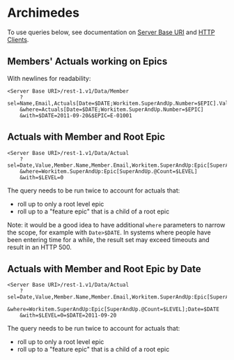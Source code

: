 # Archimedes

To use queries below, see documentation on [Server Base URI](http://community.versionone.com/Developers/Developer-Library/Concepts/Server_Base_URI) and [HTTP Clients](http://community.versionone.com/Developers/Developer-Library/Concepts/HTTP_Client).

## Members' Actuals working on Epics

With newlines for readability:

```
<Server Base URI>/rest-1.v1/Data/Member
	?sel=Name,Email,Actuals[Date=$DATE;Workitem.SuperAndUp.Number=$EPIC].Value.@Sum
	&where=Actuals[Date=$DATE;Workitem.SuperAndUp.Number=$EPIC]
	&with=$DATE=2011-09-20&$EPIC=E-01001
```

## Actuals with Member and Root Epic

```
<Server Base URI>/rest-1.v1/Data/Actual
	?sel=Date,Value,Member.Name,Member.Email,Workitem.SuperAndUp:Epic[SuperAndUp.@Count=$LEVEL]
	&where=Workitem.SuperAndUp:Epic[SuperAndUp.@Count=$LEVEL]
	&with=$LEVEL=0
```

The query needs to be run twice to account for actuals that:
* roll up to only a root level epic
* roll up to a "feature epic" that is a child of a root epic

Note: it would be a good idea to have additional `where` parameters to narrow the scope, for example with `Date>$DATE`. In systems where people have been entering time for a while, the result set may exceed timeouts and result in an HTTP 500.

## Actuals with Member and Root Epic by Date

```
<Server Base URI>/rest-1.v1/Data/Actual
	?sel=Date,Value,Member.Name,Member.Email,Workitem.SuperAndUp:Epic[SuperAndUp.@Count=$LEVEL]
	&where=Workitem.SuperAndUp:Epic[SuperAndUp.@Count=$LEVEL];Date=$DATE
	&with=$LEVEL=0=$DATE=2011-09-20
```

The query needs to be run twice to account for actuals that:
* roll up to only a root level epic
* roll up to a "feature epic" that is a child of a root epic

